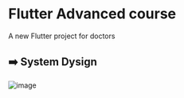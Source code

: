 # Flutter Advanced course

A new Flutter project for doctors

## ➡️ System Dysign

![image](https://github.com/user-attachments/assets/e5580370-ac04-41f4-86a4-2a716b2b6d09)


